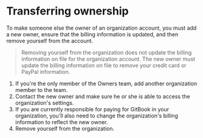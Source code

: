 # Transferring ownership

To make someone else the owner of an organization account, you must add a new owner, ensure that the billing information is updated, and then remove yourself from the account.

> Removing yourself from the organization does not update the billing information on file for the organization account. The new owner must update the billing information on file to remove your credit card or PayPal information.

1. If you're the only member of the Owners team, add another organization member to the team.
2. Contact the new owner and make sure he or she is able to access the organization's settings.
3. If you are currently responsible for paying for GitBook in your organization, you'll also need to change the organization's billing information to reflect the new owner.
4. Remove yourself from the organization.

